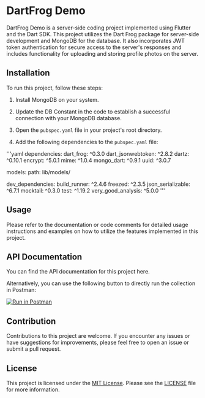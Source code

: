 # DartFrog Demo

DartFrog Demo is a server-side coding project implemented using Flutter and the Dart SDK. This project utilizes the Dart Frog package for server-side development and MongoDB for the database. It also incorporates JWT token authentication for secure access to the server's responses and includes functionality for uploading and storing profile photos on the server.

## Installation

To run this project, follow these steps:

1. Install MongoDB on your system.

2. Update the DB Constant in the code to establish a successful connection with your MongoDB database.

3. Open the `pubspec.yaml` file in your project's root directory.

4. Add the following dependencies to the `pubspec.yaml` file:

'''yaml
dependencies:
  dart_frog: ^0.3.0
  dart_jsonwebtoken: ^2.8.2
  dartz: ^0.10.1
  encrypt: ^5.0.1
  mime: ^1.0.4
  mongo_dart: ^0.9.1
  uuid: ^3.0.7

models:
  path: lib/models/

dev_dependencies:
  build_runner: ^2.4.6
  freezed: ^2.3.5
  json_serializable: ^6.7.1
  mocktail: ^0.3.0
  test: ^1.19.2
  very_good_analysis: ^5.0.0
'''

## Usage

Please refer to the documentation or code comments for detailed usage instructions and examples on how to utilize the features implemented in this project.

## API Documentation

You can find the API documentation for this project here.

Alternatively, you can use the following button to directly run the collection in Postman:

[![Run in Postman](https://run.pstmn.io/button.svg)](https://app.getpostman.com/run-collection/19221890-45c6f856-3760-46e6-b96d-838166505b74?action=collection%2Ffork&source=rip_markdown&collection-url=entityId%3D19221890-45c6f856-3760-46e6-b96d-838166505b74%26entityType%3Dcollection%26workspaceId%3Dc2c54415-b3af-4c44-a419-2d447a9808ce)

## Contribution

Contributions to this project are welcome. If you encounter any issues or have suggestions for improvements, please feel free to open an issue or submit a pull request.

## License

This project is licensed under the [MIT License](LICENSE). Please see the [LICENSE](LICENSE) file for more information.
